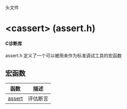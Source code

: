 头文件

# \<cassert\> (assert.h)

#### C诊断库

assert.h 定义了一个可以被用来作为标准调试工具的宏函数


## 宏函数

函数                 | 描述
-------------------- | -------
[assert](assert.md)  | 评估断言

